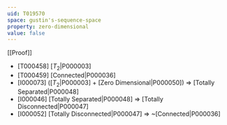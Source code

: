 ```yaml
---
uid: T019570
space: gustin's-sequence-space
property: zero-dimensional
value: false
---
```

[[Proof]]

* [T000458] [$T_2$|P000003]
* [T000459] [Connected|P000036]
* [I000073] ([$T_2$|P000003] + [Zero Dimensional|P000050]) => [Totally Separated|P000048]
* [I000046] [Totally Separated|P000048] => [Totally Disconnected|P000047]
* [I000052] [Totally Disconnected|P000047] => ~[Connected|P000036]

